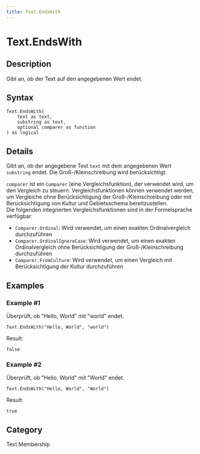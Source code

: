 ```yaml
---
title: Text.EndsWith
---
```


# Text.EndsWith


## Description

Gibt an, ob der Text auf den angegebenen Wert endet.


## Syntax

```powerquery
Text.EndsWith(
    text as text,
    substring as text,
    optional comparer as function
) as logical
```


## Details

Gibt an, ob der angegebene Text <code>text</code> mit dem angegebenen Wert <code>substring</code> endet. Die Groß-/Kleinschreibung wird berücksichtigt.      <div>        <code>comparer</code> ist ein <code>Comparer</code> (eine Vergleichsfunktion), der verwendet wird, um den Vergleich zu steuern. Vergleichsfunktionen können verwendet werden, um Vergleiche ohne Berücksichtigung der Groß-/Kleinschreibung oder mit Berücksichtigung von Kultur und Gebietsschema bereitzustellen.      </div>      <div>        Die folgenden integrierten Vergleichsfunktionen sind in der Formelsprache verfügbar:      </div>      <ul>        <li><code>Comparer.Ordinal</code>: Wird verwendet, um einen exakten Ordinalvergleich durchzuführen</li>        <li><code>Comparer.OrdinalIgnoreCase</code>: Wird verwendet, um einen exakten Ordinalvergleich ohne Berücksichtigung der Groß-/Kleinschreibung durchzuführen</li>        <li> <code>Comparer.FromCulture</code>: Wird verwendet, um einen Vergleich mit Berücksichtigung der Kultur durchzuführen</li>      </ul>


## Examples

### Example #1 
Überprüft, ob &#34;Hello, World&#34; mit &#34;world&#34; endet.
```powerquery
Text.EndsWith("Hello, World", "world")
```

Result: 
```powerquery
false
```


### Example #2 
Überprüft, ob &#34;Hello, World&#34; mit &#34;World&#34; endet.
```powerquery
Text.EndsWith("Hello, World", "World")
```

Result: 
```powerquery
true
```




## Category
Text.Membership
